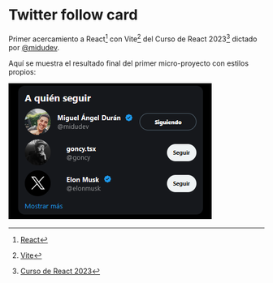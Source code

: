 # Twitter follow card

Primer acercamiento a React[^1] con Vite[^2] del Curso de React 2023[^3] dictado por [@midudev](https://github.com/midudev).

Aquí se muestra el resultado final del primer micro-proyecto con estilos propios:

![Scrrenshot micro-project final result](../../projects-final-samples/twitter-follow-card/twitter-follow-card.png)

[^1]: [React](https://es.react.dev)
[^2]: [Vite](https://vitejs.dev)
[^3]: [Curso de React 2023](https://www.youtube.com/playlist?list=PLUofhDIg_38q4D0xNWp7FEHOTcZhjWJ29)
